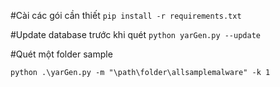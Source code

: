 
#Cài các gói cần thiết
`pip install -r requirements.txt`

#Update database trước khi quét
`python yarGen.py --update`

#Quét một folder sample

`python .\yarGen.py -m "\path\folder\allsamplemalware" -k 1`
